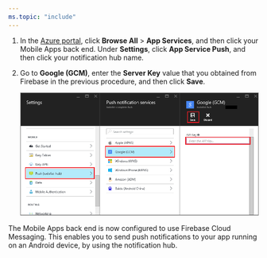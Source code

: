 ```yaml
---
ms.topic: "include"
---
```

1. In the [Azure portal](https://portal.azure.com/), click **Browse All** > **App Services**, and then click your Mobile Apps back end. Under **Settings**, click **App Service Push**, and then click your notification hub name.
2. Go to **Google (GCM)**, enter the **Server Key** value that you obtained from Firebase in the previous procedure, and then click **Save**.

    ![Set the API key in the portal](./media/app-service-mobile-android-configure-push/mobile-push-api-key.png)

The Mobile Apps back end is now configured to use Firebase Cloud Messaging. This enables you to send push notifications to your app running on an Android device, by using the notification hub.
